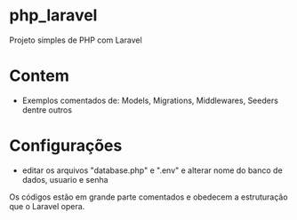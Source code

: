 # php_laravel
Projeto simples de PHP com Laravel

# Contem
 - Exemplos comentados de: Models, Migrations, Middlewares, Seeders dentre outros
 
# Configurações
 - editar os arquivos "database.php" e ".env" e alterar nome do banco de dados, usuario e senha
 
 Os códigos estão em grande parte comentados e obedecem a estruturação que o Laravel opera.
